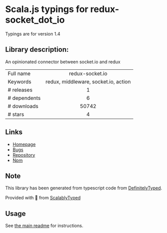 
# Scala.js typings for redux-socket_dot_io

Typings are for version 1.4

## Library description:
An opinionated connector between socket.io and redux

|                    |                 |
| ------------------ | :-------------: |
| Full name          | redux-socket.io |
| Keywords           | redux, middleware, socket.io, action |
| # releases         | 1 |
| # dependents       | 6 |
| # downloads        | 50742 |
| # stars            | 4 |

## Links
- [Homepage](https://github.com/itaylor/redux-socket.io#readme)
- [Bugs](https://github.com/itaylor/redux-socket.io/issues)
- [Repository](https://github.com/itaylor/redux-socket.io)
- [Npm](https://www.npmjs.com/package/redux-socket.io)
    


## Note
This library has been generated from typescript code from [DefinitelyTyped](https://definitelytyped.org).

Provided with :purple_heart: from [ScalablyTyped](https://github.com/oyvindberg/ScalablyTyped)

## Usage
See [the main readme](../../readme.md) for instructions.


